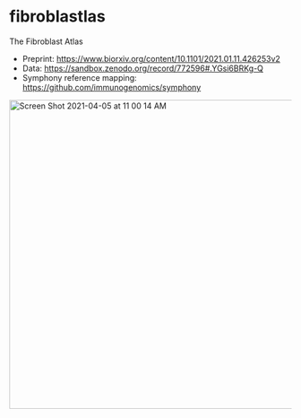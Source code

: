 # fibroblastlas
The Fibroblast Atlas

- Preprint: https://www.biorxiv.org/content/10.1101/2021.01.11.426253v2
- Data: https://sandbox.zenodo.org/record/772596#.YGsi6BRKg-Q
- Symphony reference mapping: https://github.com/immunogenomics/symphony

<img width="551" alt="Screen Shot 2021-04-05 at 11 00 14 AM" src="https://user-images.githubusercontent.com/2343994/113588448-27fc2580-95fe-11eb-9721-f1527ab45ca7.png">


